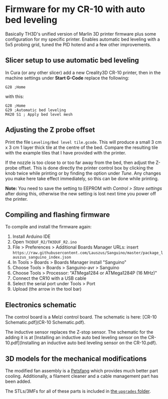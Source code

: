 # Firmware for my CR-10 with auto bed leveling

Basically TH3D's unified version of Marlin 3D printer firmware plus some configuration for my specific printer. Enables automatic bed leveling with a 5x5 probing grid, tuned the PID hotend and a few other improvements.

## Slicer setup to use automatic bed leveling
In Cura (or any other slicer) add a new Creality3D CR-10 printer, then in the machine settings under **Start G-Code** replace the following:

```
G28 ;Home
```

with this:

```
G28 ;Home
G29 ;Automatic bed leveling
M420 S1 ; Apply bed level mesh
```

## Adjusting the Z probe offset

Print the file `Leveling/Bed level tile.gcode`. This will produce a small 3 cm x 3 cm 1 layer thick tile at the centre of the bed. Compare the resulting tile with the example tiles that I have provided with the printer.

If the nozzle is too close to or too far away from the bed, then adjust the Z-probe offset. This is done directly the printer control box by clicking the knob twice while printing or by finding the option under *Tune*. Any changes you make here take effect immediately, so this can be done while printing. 

**Note:** You need to save the setting to EEPROM with *Control > Store settings* after doing this, otherwise the new setting is lost next time you power off the printer.

## Compiling and flashing firmware
To compile and install the firmware again:

  1. Install Arduino IDE
  2. Open `TH3DUF_R2/TH3DUF_R2.ino`
  3. File > Preferences > Additional Boards Manager URLs: insert `https://raw.githubusercontent.com/Lauszus/Sanguino/master/package_lauszus_sanguino_index.json`
  4. In Tools > Boards > Boards Manager install "Sanguino"
  5. Choose Tools > Boards > Sanguino-avr > Sanguino
  6. Choose Tools > Processor: "ATMega1284 or ATMega1284P (16 MHz)"
  7. Connect the CR10 with a USB cable
  8. Select the serial port under Tools > Port
  9. Upload (the arrow in the tool bar)

## Electronics schematic
The control board is a Melzi control board. The schematic is here: [CR-10 Schematic.pdf](CR-10 Schematic.pdf).

The inductive sensor replaces the Z-stop sensor. The schematic for the adding it is at [Installing an inductive auto bed leveling sensor on the CR-10.pdf](Installing an inductive auto bed leveling sensor on the CR-10.pdf).

## 3D models for the mechanical modifications
The modified fan assembly is a [Petsfang](http://www.dpetsel.com/) which provides much better part cooling. Additionally, a filament cleaner and a cable management part has been added.

The STLs/3MFs for all of these parts is included in [the `upgrades` folder](upgrades).
